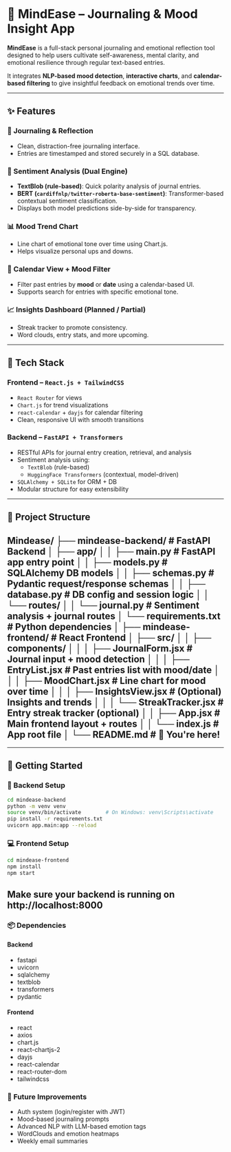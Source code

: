 # 🧠 MindEase – Journaling & Mood Insight App

**MindEase** is a full-stack personal journaling and emotional reflection tool designed to help users cultivate self-awareness, mental clarity, and emotional resilience through regular text-based entries.

It integrates **NLP-based mood detection**, **interactive charts**, and **calendar-based filtering** to give insightful feedback on emotional trends over time.

---

## ✨ Features

### 📝 Journaling & Reflection
- Clean, distraction-free journaling interface.
- Entries are timestamped and stored securely in a SQL database.

### 💬 Sentiment Analysis (Dual Engine)
- **TextBlob (rule-based)**: Quick polarity analysis of journal entries.
- **BERT (`cardiffnlp/twitter-roberta-base-sentiment`)**: Transformer-based contextual sentiment classification.
- Displays both model predictions side-by-side for transparency.

### 📊 Mood Trend Chart
- Line chart of emotional tone over time using Chart.js.
- Helps visualize personal ups and downs.

### 📆 Calendar View + Mood Filter
- Filter past entries by **mood** or **date** using a calendar-based UI.
- Supports search for entries with specific emotional tone.

### 📈 Insights Dashboard (Planned / Partial)
- Streak tracker to promote consistency.
- Word clouds, entry stats, and more upcoming.

---

## 🧩 Tech Stack

### Frontend – `React.js + TailwindCSS`
- `React Router` for views
- `Chart.js` for trend visualizations
- `react-calendar` + `dayjs` for calendar filtering
- Clean, responsive UI with smooth transitions

### Backend – `FastAPI + Transformers`
- RESTful APIs for journal entry creation, retrieval, and analysis
- Sentiment analysis using:
  - `TextBlob` (rule-based)
  - `HuggingFace Transformers` (contextual, model-driven)
- `SQLAlchemy + SQLite` for ORM + DB
- Modular structure for easy extensibility

---

## 📁 Project Structure

Mindease/
├── mindease-backend/                    # FastAPI Backend
│   ├── app/
│   │   ├── main.py                      # FastAPI app entry point
│   │   ├── models.py                    # SQLAlchemy DB models
│   │   ├── schemas.py                   # Pydantic request/response schemas
│   │   ├── database.py                  # DB config and session logic
│   │   └── routes/
│   │       └── journal.py               # Sentiment analysis + journal routes
│   └── requirements.txt                 # Python dependencies
│
├── mindease-frontend/                  # React Frontend
│   ├── src/
│   │   ├── components/
│   │   │   ├── JournalForm.jsx          # Journal input + mood detection
│   │   │   ├── EntryList.jsx            # Past entries list with mood/date
│   │   │   ├── MoodChart.jsx            # Line chart for mood over time
│   │   │   ├── InsightsView.jsx         # (Optional) Insights and trends
│   │   │   └── StreakTracker.jsx        # Entry streak tracker (optional)
│   │   ├── App.jsx                      # Main frontend layout + routes
│   │   └── index.js                     # App root file
│
└── README.md                            # 📄 You're here!
---

---

## 🚀 Getting Started

### 🔧 Backend Setup

```bash
cd mindease-backend
python -m venv venv
source venv/bin/activate        # On Windows: venv\Scripts\activate
pip install -r requirements.txt
uvicorn app.main:app --reload
```
### 💻 Frontend Setup

```bash
cd mindease-frontend
npm install
npm start
```
Make sure your backend is running on http://localhost:8000
--- 
### 📦 Dependencies
#### Backend
- fastapi
- uvicorn
- sqlalchemy
- textblob
- transformers
- pydantic

#### Frontend
- react
- axios
- chart.js
- react-chartjs-2
- dayjs
- react-calendar
- react-router-dom
- tailwindcss

### 🌱 Future Improvements
- Auth system (login/register with JWT)
- Mood-based journaling prompts
- Advanced NLP with LLM-based emotion tags
- WordClouds and emotion heatmaps
- Weekly email summaries

